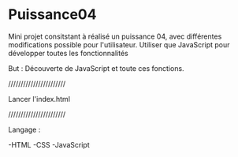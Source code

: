 # Puissance04

Mini projet consitstant à réalisé un puissance 04, avec différentes modifications possible pour l'utilisateur.
Utiliser que JavaScript pour développer toutes les fonctionnalités 

But : Découverte de JavaScript et toute ces fonctions.

///////////////////////

Lancer l'index.html

///////////////////////

Langage :

-HTML
-CSS
-JavaScript
